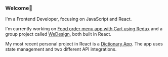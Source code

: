 ### Welcome👋
 I'm a Frontend Developer, focusing on JavaScript and React.
 
 I'm currently working on <a href="https://github.com/klezi10/foodster">Food order menu app with Cart using Redux</a> and a group project called <a href="https://github.com/chingu-voyages/v40-geckos-team-19">WeDesign</a>, both built in React.
 
 My most recent personal project in React is a <a href="https://github.com/klezi10/react-my-dictionary-app">Dictionary App</a>. The app uses state management and two different API integrations.

<!--
**klezi10/klezi10** is a ✨ _special_ ✨ repository because its `README.md` (this file) appears on your GitHub profile.

Here are some ideas to get you started:

- 🔭 I’m currently working on ...
- 🌱 I’m currently learning ...
- 👯 I’m looking to collaborate on ...
- 🤔 I’m looking for help with ...
- 💬 Ask me about ...
- 📫 How to reach me: ...
- 😄 Pronouns: ...
- ⚡ Fun fact: ...
-->
